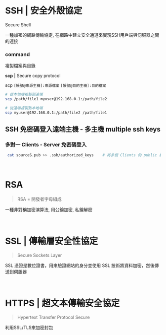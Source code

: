 # SSH | 安全外殼協定

Secure Shell

一種加密的網路傳輸協定, 在網路中建立安全通道來實現SSH用戶端與伺服器之間的連接

### command

複製檔案與目錄

**scp** | Secure copy protocol 

scp `[帳號@來源主機]:來源檔案` `[帳號@目的主機]:目的檔案 `

```sh
# 從本地端複製到遠端
scp /path/file1 myuser@192.168.0.1:/path/file2

# 從遠端複製到本地端
scp myuser@192.168.0.1:/path/file2 /path/file1
```

## SSH 免密碼登入遠端主機 - 多主機 multiple ssh keys

### 多對一 Clients - Server 免密碼登入

```sh
 cat sourceS.pub >> .ssh/authorized_keys    # 將多個 Clients 的 public 都存放到同一個檔案 authorized_keys
```

<br />

# RSA

> RSA = 開發者字母組成

一種非對稱加密演算法, 用公鑰加密, 私鑰解密

<br />

# SSL | 傳輸層安全性協定

> Secure Sockets Layer

SSL 憑證是數位證書，用來驗證網站的身分並使用 SSL 技術將資料加密，然後傳送到伺服器

<br />

# HTTPS | 超文本傳輸安全協定

> Hypertext Transfer Protocol Secure

利用SSL/TLS來加密封包
